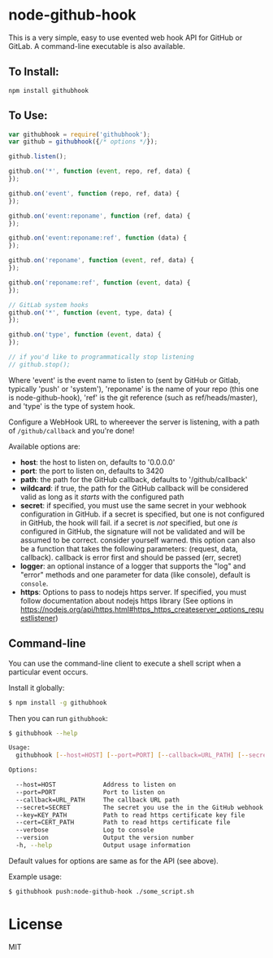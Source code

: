 node-github-hook
================

This is a very simple, easy to use evented web hook API for GitHub or GitLab. A command-line executable is also available.

To Install:
-----------
```
npm install githubhook
```

To Use:
-------

```javascript
var githubhook = require('githubhook');
var github = githubhook({/* options */});

github.listen();

github.on('*', function (event, repo, ref, data) {
});

github.on('event', function (repo, ref, data) {
});

github.on('event:reponame', function (ref, data) {
});

github.on('event:reponame:ref', function (data) {
});

github.on('reponame', function (event, ref, data) {
});

github.on('reponame:ref', function (event, data) {
});

// GitLab system hooks
github.on('*', function (event, type, data) {
});

github.on('type', function (event, data) {
});

// if you'd like to programmatically stop listening
// github.stop();
```

Where 'event' is the event name to listen to (sent by GitHub or Gitlab, typically 'push' or 'system'), 'reponame' is the name of your repo (this one is node-github-hook), 'ref' is the git reference (such as ref/heads/master), and 'type' is the type of system hook.

Configure a WebHook URL to whereever the server is listening, with a path of ```/github/callback``` and you're done!

Available options are:

* **host**: the host to listen on, defaults to '0.0.0.0'
* **port**: the port to listen on, defaults to 3420
* **path**: the path for the GitHub callback, defaults to '/github/callback'
* **wildcard**: if true, the path for the GitHub callback will be considered valid as long as it *starts* with the configured path
* **secret**: if specified, you must use the same secret in your webhook configuration in GitHub. if a secret is specified, but one is not configured in GitHub, the hook will fail. if a secret is *not* specified, but one *is* configured in GitHub, the signature will not be validated and will be assumed to be correct. consider yourself warned. this option can also be a function that takes the following parameters: (request, data, callback). callback is error first and should be passed (err, secret)
* **logger**: an optional instance of a logger that supports the "log" and "error" methods and one parameter for data (like console), default is `console`.
* **https**: Options to pass to nodejs https server. If specified, you must follow documentation about nodejs https library (See options in https://nodejs.org/api/https.html#https_https_createserver_options_requestlistener)


Command-line
-------------

You can use the command-line client to execute a shell script when a particular
event occurs.

Install it globally:

```bash
$ npm install -g githubhook
```

Then you can run `githubhook`:

```bash
$ githubhook --help

Usage:
  githubhook [--host=HOST] [--port=PORT] [--callback=URL_PATH] [--secret=SECRET] [--verbose] <trigger> <script>

Options:

  --host=HOST             Address to listen on
  --port=PORT             Port to listen on
  --callback=URL_PATH     The callback URL path
  --secret=SECRET         The secret you use the in the GitHub webhook config
  --key=KEY_PATH          Path to read https certificate key file
  --cert=CERT_PATH        Path to read https certificate file
  --verbose               Log to console
  --version               Output the version number
  -h, --help              Output usage information
```

Default values for options are same as for the API (see above).

Example usage:

```bash
$ githubhook push:node-github-hook ./some_script.sh
```


License
=======

MIT
